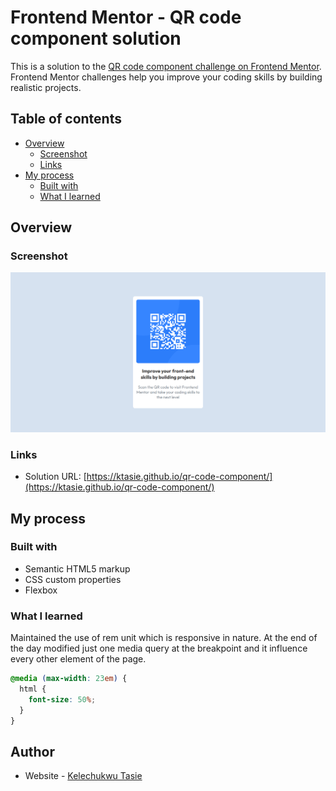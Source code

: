 # Frontend Mentor - QR code component solution

This is a solution to the [QR code component challenge on Frontend Mentor](https://www.frontendmentor.io/challenges/qr-code-component-iux_sIO_H). Frontend Mentor challenges help you improve your coding skills by building realistic projects.

## Table of contents

- [Overview](#overview)
  - [Screenshot](#screenshot)
  - [Links](#links)
- [My process](#my-process)
  - [Built with](#built-with)
  - [What I learned](#what-i-learned)

## Overview

### Screenshot

![](./screenshot.png)

### Links

- Solution URL: [https://ktasie.github.io/qr-code-component/](https://ktasie.github.io/qr-code-component/)

## My process

### Built with

- Semantic HTML5 markup
- CSS custom properties
- Flexbox

### What I learned

Maintained the use of rem unit which is responsive in nature. At the end of the day modified just one media query at the breakpoint and it influence every other element of the page.

```css
@media (max-width: 23em) {
  html {
    font-size: 50%;
  }
}
```

## Author

- Website - [Kelechukwu Tasie](#)
